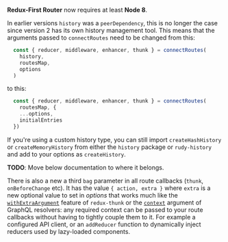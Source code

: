 **Redux-First Router** now requires at least **Node 8**.


In earlier versions `history` was a `peerDependency`, this is no longer the case since version 2 has its own history management tool. This means that the arguments passed to `connectRoutes` need to be changed from this:

```js
  const { reducer, middleware, enhancer, thunk } = connectRoutes(
    history,
    routesMap,
    options
  )
```
to this:

```js
  const { reducer, middleware, enhancer, thunk } = connectRoutes(
    routesMap, {
    ...options,
    initialEntries
  })
```

If you're using a custom history type, you can still import `createHashHistory` or `createMemoryHistory` from either the `history` package or `rudy-history` and add to your options as `createHistory`.

**TODO**: Move below documentation to where it belongs.

There is also a new a third `bag` parameter in all route callbacks (`thunk`, `onBeforeChange` etc). It has the value `{ action, extra }` where `extra` is a new optional value to set in *options* that works much like the [`withExtraArgument`](https://github.com/reduxjs/redux-thunk#injecting-a-custom-argument)
feature of `redux-thunk` or the [`context`](https://graphql.org/learn/execution/#root-fields-resolvers) argument of GraphQL resolvers: any required context can be passed to your route callbacks without having to tightly couple them to it. For example a configured API client, or an `addReducer` function to dynamically inject reducers used by lazy-loaded components.
